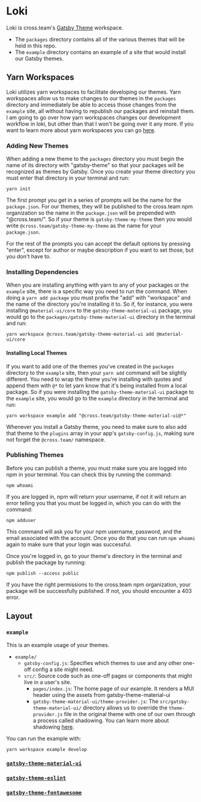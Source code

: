 # Loki

Loki is cross.team's [Gatsby Theme](https://www.gatsbyjs.org/docs/themes/) workspace.
- The `packages` directory contains all of the various themes that will be held in this repo.
- The `example` directory contains an example of a site that would install our Gatsby themes.

## Yarn Workspaces

Loki utilizes yarn workspaces to facilitate developing our themes. Yarn workspaces allow us to make changes to our themes in the `packages` directory and immediately be able to access those changes from the `example` site, all without having to republish our packages and reinstall them. I am going to go over how yarn workspaces changes our development workflow in loki, but other than that I won't be going over it any more. If you want to learn more about yarn workspaces you can go [here](https://yarnpkg.com/lang/en/docs/workspaces/).

### Adding New Themes

When adding a new theme to the `packages` directory you must begin the name of its directory with "gatsby-theme" so that your packages will be recognized as themes by Gatsby. Once you create your theme directory you must enter that directory in your terminal and run:

```yarn init```

The first prompt you get in a series of prompts will be the name for the `package.json`. For our themes, they will be published to the cross.team npm organization so the name in the `package.json` will be prepended with "@cross.team/". So if your theme is `gatsby-theme-my-theme` then you would write `@cross.team/gatsby-theme-my-theme` as the name for your `package.json`.
 
For the rest of the prompts you can accept the default options by pressing "enter", except for author or maybe description if you want to set those, but you don't have to.

### Installing Dependencies

When you are installing anything with yarn to any of your packages or the `example` site, there is a specific way you need to run the command. When doing a `yarn add package` you must prefix the "add" with "workspace" and the name of the directory you're installing it to. So if, for instance, you were installing `@material-ui/core` to the `gatsby-theme-material-ui` package, you would go to the `packages/gatsby-theme-material-ui` directory in the terminal and run:

```yarn workspace @cross.team/gatsby-theme-material-ui add @material-ui/core```

#### Installing Local Themes

If you want to add one of the themes you've created in the `packages` directory to the `example` site, then your `yarn add` command will be slightly different. You need to wrap the theme you're installing with quotes and append them with `@*` to let yarn know that it's being installed from a local package. So if you were installing the `gatsby-theme-material-ui` package to the `example` site, you would go to the `example` directory in the terminal and run:

```yarn workspace example add "@cross.team/gatsby-theme-material-ui@*"```

Whenever you install a Gatsby theme, you need to make sure to also add that theme to the `plugins` array in your app's `gatsby-config.js`, making sure not forget the `@cross.team/` namespace.

### Publishing Themes

Before you can publish a theme, you must make sure you are logged into npm in your terminal. You can check this by running the command:

```npm whoami```

If you are logged in, npm will return your username, if not it will return an error telling you that you must be logged in, which you can do with the command:

```npm adduser```

This command will ask you for your npm username, password, and the email associated with the account. Once you do that you can run `npm whoami` again to make sure that your login was successful.

Once you're logged in, go to your theme's directory in the terminal and publish the package by running:

```npm publish --access public```

If you have the right permissions to the cross.team npm organization, your package will be successfully published. If not, you should encounter a 403 error.

## Layout

### `example`

This is an example usage of your themes.

- `example/`
  - `gatsby-config.js`: Specifies which themes to use and any other one-off config a site might need.
  - `src/`: Source code such as one-off pages or components that might live in
    a user's site.
    - `pages/index.js`: The home page of our example. It renders a MUI header using the assets from gatsby-theme-material-ui
    - `gatsby-theme-material-ui/theme-provider.js`: The `src/gatsby-theme-material-ui/` directory allows us to override the `theme-provider.js` file in the original theme with one of our own through a process called shadowing. You can learn more about shadowing [here](https://www.gatsbyjs.org/docs/themes/shadowing/).

You can run the example with:

```shell
yarn workspace example develop
```

### [`gatsby-theme-material-ui`](https://github.com/cross-team/loki/tree/master/packages/gatsby-theme-material-ui)

### [`gatsby-theme-eslint`](https://github.com/cross-team/loki/tree/master/packages/gatsby-theme-eslint)

### [`gatsby-theme-fontawesome`](https://github.com/cross-team/loki/tree/master/packages/gatsby-theme-fontawesome)
